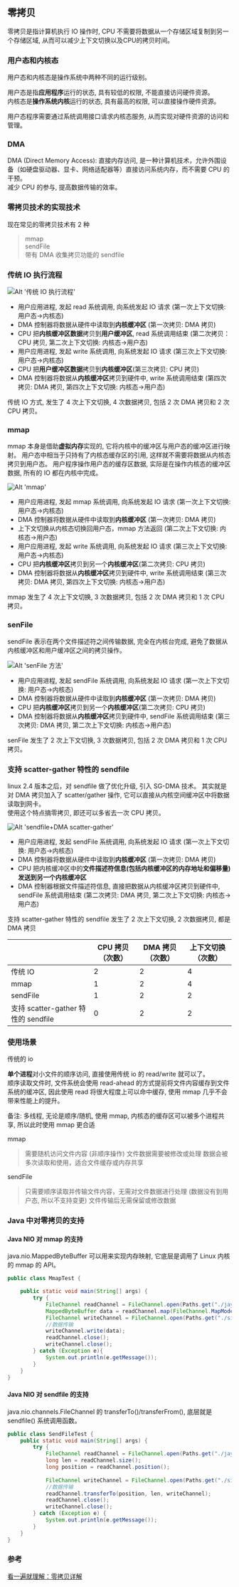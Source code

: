## 零拷贝

零拷贝是指计算机执行 IO 操作时, CPU 不需要将数据从一个存储区域复制到另一个存储区域, 从而可以减少上下文切换以及CPU的拷贝时间。

### 用户态和内核态

用户态和内核态是操作系统中两种不同的运行级别。

用户态是指**应用程序**运行的状态, 具有较低的权限, 不能直接访问硬件资源。  
内核态是**操作系统内核**运行的状态, 具有最高的权限, 可以直接操作硬件资源。

用户态程序需要通过系统调用接口请求内核态服务, 从而实现对硬件资源的访问和管理。

### DMA

DMA (Direct Memory Access): 直接内存访问, 是一种计算机技术，允许外围设备（如硬盘驱动器、显卡、网络适配器等）直接访问系统内存，而不需要 CPU 的干预。  
减少 CPU 的参与, 提高数据传输的效率。

### 零拷贝技术的实现技术

现在常见的零拷贝技术有 2 种  
> mmap  
> sendFile  
> 带有 DMA 收集拷贝功能的 sendfile  


### 传统 IO 执行流程

![Alt '传统 IO 执行流程'](https://s21.ax1x.com/2025/01/06/pE9rgKJ.png)

* 用户应用进程, 发起 read 系统调用, 向系统发起 IO 请求 (第一次上下文切换: 用户态->内核态)
* DMA 控制器将数据从硬件中读取到**内核缓冲区** (第一次拷贝: DMA 拷贝)
* CPU 把**内核缓冲区数据**拷贝到**用户缓冲区**, read 系统调用结束 (第二次拷贝： CPU 拷贝, 第二次上下文切换: 内核态->用户态)
* 用户应用进程, 发起 write 系统调用, 向系统发起 IO 请求 (第三次上下文切换: 用户态->内核态)
* CPU 把**用户缓冲区数据**拷贝到**内核缓冲区**(第三次拷贝: CPU 拷贝)
* DMA 控制器将数据从**内核缓冲区**拷贝到硬件中, write 系统调用结束 (第四次拷贝: DMA 拷贝, 第四次上下文切换: 内核态->用户态)

传统 IO 方式, 发生了 4 次上下文切换, 4 次数据拷贝, 包括 2 次 DMA 拷贝和 2 次 CPU 拷贝。

### mmap 

mmap 本身是借助**虚拟内存**实现的, 它将内核中的缓冲区与用户态的缓冲区进行映射。
用户态中相当于只持有了内核态缓存区的引用, 这样就不需要将数据从内核态拷贝到用户态。
用户程序操作用户态的缓存区数据, 实际是在操作内核态的缓冲区数据, 所有的 IO 都在内核中完成。

![Alt 'mmap'](https://s21.ax1x.com/2025/01/06/pE9rqrd.png)

* 用户应用进程, 发起 mmap 系统调用, 向系统发起 IO 请求 (第一次上下文切换: 用户态->内核态)
* DMA 控制器将数据从硬件中读取到**内核缓冲区** (第一次拷贝: DMA 拷贝)
* 上下文切换从内核态切换回用户态，mmap 方法返回 (第二次上下文切换: 内核态->用户态)
* 用户应用进程, 发起 write 系统调用, 向系统发起 IO 请求 (第三次上下文切换: 用户态->内核态)
* CPU 把**内核缓冲区**拷贝到另一个**内核缓冲区**(第二次拷贝: CPU 拷贝)
* DMA 控制器将数据从**内核缓冲区**拷贝到硬件中, write 系统调用结束 (第三次拷贝: DMA 拷贝, 第四次上下文切换: 内核态->用户态)

mmap 发生了 4 次上下文切换, 3 次数据拷贝, 包括 2 次 DMA 拷贝和 1 次 CPU 拷贝。

### senFile

sendFile 表示在两个文件描述符之间传输数据, 完全在内核台完成, 避免了数据从内核缓冲区和用户缓冲区之间的拷贝操作。

![Alt 'senFile 方法'](https://s21.ax1x.com/2025/01/06/pE9rLqA.png)

* 用户应用进程, 发起 sendFile 系统调用, 向系统发起 IO 请求 (第一次上下文切换: 用户态->内核态)
* DMA 控制器将数据从硬件中读取到**内核缓冲区** (第一次拷贝: DMA 拷贝)
* CPU 把**内核缓冲区**拷贝到另一个**内核缓冲区**(第二次拷贝: CPU 拷贝)
* DMA 控制器将数据从**内核缓冲区**拷贝到硬件中, sendFile 系统调用结束 (第三次拷贝: DMA 拷贝, 第二次上下文切换: 内核态->用户态)

senFile 发生了 2 次上下文切换, 3 次数据拷贝, 包括 2 次 DMA 拷贝和 1 次 CPU 拷贝。

### 支持 scatter-gather 特性的 sendfile

linux 2.4 版本之后，对 sendfile 做了优化升级, 引入 SG-DMA 技术。
其实就是对 DMA 拷贝加入了 scatter/gather 操作, 它可以直接从内核空间缓冲区中将数据读取到网卡。  
使用这个特点搞零拷贝, 即还可以多省去一次 CPU 拷贝。

![Alt 'sendfile+DMA scatter-gather'](https://s21.ax1x.com/2025/01/06/pE9rXVI.png)

* 用户应用进程, 发起 sendFile 系统调用, 向系统发起 IO 请求 (第一次上下文切换: 用户态->内核态)
* DMA 控制器将数据从硬件中读取到**内核缓冲区** (第一次拷贝: DMA 拷贝)
* CPU 把内核缓冲区中的**文件描述符信息(包括内核缓冲区的内存地址和偏移量)**发送到另一个**内核缓冲区**
* DMA 控制器根据文件描述符信息, 直接把数据从内核缓冲区拷贝到硬件中, sendFile 系统调用结束 (第二次拷贝: DMA 拷贝, 第二次上下文切换: 内核态->用户态)


支持 scatter-gather 特性的 sendfile 发生了 2 次上下文切换, 2 次数据拷贝, 都是 DMA 拷贝



|      | CPU 拷贝（次数） | DMA 拷贝（次数） | 上下文切换（次数）|
| ---  | --- | --- | --- |
| 传统 IO | 2 | 2 | 4 |
| mmap | 1 | 2 | 4 |
| sendFile | 1 | 2 | 2 |
| 支持 scatter-gather 特性的 sendfile | 0| 2| 2 |


### 使用场景

传统的 io

**单个进程**对小文件的顺序访问, 直接使用传统 io 的 read/write 就可以了。  
顺序读取文件时, 文件系统会使用 read-ahead 的方式提前将文件内容缓存到文件系统的缓冲区, 因此使用 read 将很大程度上可以命中缓存, 使用 mmap 几乎不会带来性能上的提升。

备注: 多线程, 无论是顺序/随机, 使用 mmap, 内核态的缓存区可以被多个进程共享, 所以此时使用 mmap 更合适

mmap
> 需要随机访问文件内容 (非顺序操作)
> 文件数据需要被修改或处理
> 数据会被多次读取和使用，适合文件缓存或内存共享

sendFile
> 只需要顺序读取并传输文件内容，无需对文件数据进行处理 (数据没有到用户态, 所以不支持变更)
> 文件传输后无需保留或修改数据


### Java 中对零拷贝的支持

#### Java NIO 对 mmap 的支持

java.nio.MappedByteBuffer 可以用来实现内存映射, 它底层是调用了 Linux 内核的 mmap 的 API。

```java
public class MmapTest {

    public static void main(String[] args) {
        try {
            FileChannel readChannel = FileChannel.open(Paths.get("./jay.txt"), StandardOpenOption.READ);
            MappedByteBuffer data = readChannel.map(FileChannel.MapMode.READ_ONLY, 0, 1024 * 1024 * 40);
            FileChannel writeChannel = FileChannel.open(Paths.get("./siting.txt"), StandardOpenOption.WRITE, StandardOpenOption.CREATE);
            //数据传输
            writeChannel.write(data);
            readChannel.close();
            writeChannel.close();
        } catch (Exception e){
            System.out.println(e.getMessage());
        }
    }
}
```

#### Java NIO 对 sendfile 的支持

java.nio.channels.FileChannel 的 transferTo()/transferFrom(), 底层就是 sendfile() 系统调用函数。

```java
public class SendFileTest {
    public static void main(String[] args) {
        try {
            FileChannel readChannel = FileChannel.open(Paths.get("./jay.txt"), StandardOpenOption.READ);
            long len = readChannel.size();
            long position = readChannel.position();
            
            FileChannel writeChannel = FileChannel.open(Paths.get("./siting.txt"), StandardOpenOption.WRITE, StandardOpenOption.CREATE);
            //数据传输
            readChannel.transferTo(position, len, writeChannel);
            readChannel.close();
            writeChannel.close();
        } catch (Exception e) {
            System.out.println(e.getMessage());
        }
    }
}
```


### 参考

[看一遍就理解：零拷贝详解](https://heapdump.cn/article/3290793)